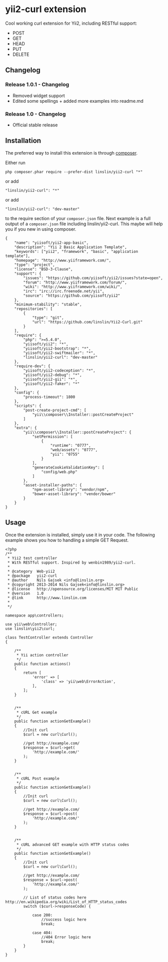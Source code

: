 yii2-curl extension
===================
Cool working curl extension for Yii2, including RESTful support:

 - POST
 - GET
 - HEAD
 - PUT
 - DELETE
 
Changelog
------------

### Release 1.0.1 - Changelog

- Removed widget support
- Edited some spellings + added more examples into readme.md

### Release 1.0 - Changelog

- Official stable release


Installation
------------

The preferred way to install this extension is through [composer](http://getcomposer.org/download/).

Either run

```
php composer.phar require --prefer-dist linslin/yii2-curl "*"
```

or add

```
"linslin/yii2-curl": "*"
```

or add
   
```
"linslin/yii2-curl": "dev-master"
```

to the require section of your `composer.json` file. Next example is a full output of a `composer.json` file including linslin/yii2-curl. This maybe will help you if you new in using composer.

```
{
    "name": "yiisoft/yii2-app-basic",
    "description": "Yii 2 Basic Application Template",
    "keywords": ["yii2", "framework", "basic", "application template"],
    "homepage": "http://www.yiiframework.com/",
    "type": "project",
    "license": "BSD-3-Clause",
    "support": {
        "issues": "https://github.com/yiisoft/yii2/issues?state=open",
        "forum": "http://www.yiiframework.com/forum/",
        "wiki": "http://www.yiiframework.com/wiki/",
        "irc": "irc://irc.freenode.net/yii",
        "source": "https://github.com/yiisoft/yii2"
    },
    "minimum-stability": "stable",
    "repositories": [
        {
            "type": "git",
            "url": "https://github.com/linslin/Yii2-Curl.git"
        }
    ],
    "require": {
        "php": ">=5.4.0",
        "yiisoft/yii2": "*",
        "yiisoft/yii2-bootstrap": "*",
        "yiisoft/yii2-swiftmailer": "*",
        "linslin/yii2-curl": "dev-master"
    },
    "require-dev": {
        "yiisoft/yii2-codeception": "*",
        "yiisoft/yii2-debug": "*",
        "yiisoft/yii2-gii": "*",
        "yiisoft/yii2-faker": "*"
    },
    "config": {
        "process-timeout": 1800
    },
    "scripts": {
        "post-create-project-cmd": [
            "yii\\composer\\Installer::postCreateProject"
        ]
    },
    "extra": {
        "yii\\composer\\Installer::postCreateProject": {
            "setPermission": [
                {
                    "runtime": "0777",
                    "web/assets": "0777",
                    "yii": "0755"
                }
            ],
            "generateCookieValidationKey": [
                "config/web.php"
            ]
        },
        "asset-installer-paths": {
            "npm-asset-library": "vendor/npm",
            "bower-asset-library": "vendor/bower"
        }
    }
}
```


Usage
-----

Once the extension is installed, simply use it in your code. The following example shows you how to handling a simple GET Request. 

```
<?php
/**
 * Yii2 test controller
 * With RESTful support. Inspired by wenbin1989/yii2-curl.
 *
 * @category  Web-yii2
 * @package   yii2-curl
 * @author    Nils Gajsek <info@linslin.org>
 * @copyright 2013-2014 Nils Gajsek<info@linslin.org>
 * @license   http://opensource.org/licenses/MIT MIT Public
 * @version   1.0
 * @link      http://www.linslin.com
 *
 */

namespace app\controllers;

use yii\web\Controller;
use linslin\yii2\curl;

class TestController extends Controller
{

    /**
     * Yii action controller
     */
    public function actions()
    {
        return [
            'error' => [
                'class' => 'yii\web\ErrorAction',
            ],
        ];
    }
    

    /**
     * cURL Get example
     */
    public function actionGetExample()
    {
        //Init curl
        $curl = new curl\Curl();

        //get http://example.com/
        $response = $curl->get(
            'http://example.com/'
        );
    }
    

    /**
     * cURL Post example
     */
    public function actionGetExample()
    {
        //Init curl
        $curl = new curl\Curl();

        //get http://example.com/
        $response = $curl->post(
            'http://example.com/'
        );
    }
    

    /**
     * cURL advanced GET example with HTTP status codes
     */
    public function actionGetExample()
    {
        //Init curl
        $curl = new curl\Curl();

        //get http://example.com/
        $response = $curl->post(
            'http://example.com/'
        );
        
        // List of status codes here http://en.wikipedia.org/wiki/List_of_HTTP_status_codes
        switch ($curl->responseCode) {
        
            case 200:
                //success logic here
                break;
                
            case 404:
                //404 Error logic here
                break;
        }
    }
}
```

